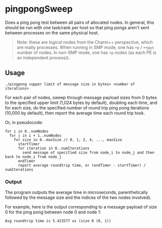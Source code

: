 # pingpongSweep
Does a ping pong test between all pairs of allocated nodes. In general, this should be run with one task/rank per host so that ping pongs aren't sent between processes on the same physical host.

>Note: these are _logical_ nodes from the Charm++ perspective, which are really processes. When running in SMP mode, one has `+p` / `++ppn` number of nodes. In non-SMP mode, one has `+p` nodes (as each PE is an independent process)).

## Usage
`./pingpong <upper limit of message size in bytes> <number of iterations>`

For each pair of nodes, sweep through message payload sizes from 0 bytes to the specified upper limit (1,024 bytes by default), doubling each time, and for each size, do the specified number of round trip ping pong iterations (10,000 by default), then report the average time each round trip took.

Or, in pseudocode:

    for i in 0..numNodes
      for j in i + 1..numNodes
        for size in 0..maxSize // 0, 1, 2, 4, ..., maxSize
          startTimer
          for iteration in 0..numIterations
            send message of specified size from node_i to node_j and then back to node_i from node_j
          endTimer
          report average roundtrip time, or (endTimer - startTimer) / numIterations
          
### Output
The program outputs the average time in microseconds, parenthetically followed by the message size and the indices of the two nodes involved).

For example, here is the output corresponding to a message payload of size 0 for the ping pong between node 0 and node 1: 

    Avg roundtrip time is 5.423577 us (size 0 (0, 1))
